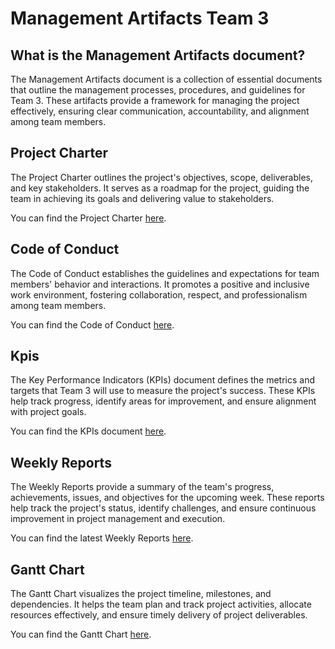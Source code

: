 # Management Artifacts Team 3

## What is the Management Artifacts document?

The Management Artifacts document is a collection of essential documents that outline the management processes, procedures, and guidelines for Team 3. These artifacts provide a framework for managing the project effectively, ensuring clear communication, accountability, and alignment among team members.

## Project Charter

The Project Charter outlines the project's objectives, scope, deliverables, and key stakeholders. It serves as a roadmap for the project, guiding the team in achieving its goals and delivering value to stakeholders.

You can find the Project Charter [here](ManagementArtifacts/ProjectCharter.md).

## Code of Conduct

The Code of Conduct establishes the guidelines and expectations for team members' behavior and interactions. It promotes a positive and inclusive work environment, fostering collaboration, respect, and professionalism among team members.

You can find the Code of Conduct [here](ManagementArtifacts/CodeOfConduct.md).

## Kpis

The Key Performance Indicators (KPIs) document defines the metrics and targets that Team 3 will use to measure the project's success. These KPIs help track progress, identify areas for improvement, and ensure alignment with project goals.

You can find the KPIs document [here](https://docs.google.com/spreadsheets/d/1CWBUmIxUPAOFh-lBtmhJOA6S4YUIVxvC1ms07QLXeyM/edit?usp=sharing).


## Weekly Reports

The Weekly Reports provide a summary of the team's progress, achievements, issues, and objectives for the upcoming week. These reports help track the project's status, identify challenges, and ensure continuous improvement in project management and execution.

You can find the latest Weekly Reports [here](/Management/WeeklyReports/).

## Gantt Chart

The Gantt Chart visualizes the project timeline, milestones, and dependencies. It helps the team plan and track project activities, allocate resources effectively, and ensure timely delivery of project deliverables.

You can find the Gantt Chart [here](https://docs.google.com/spreadsheets/d/16nZ7NnlbWonwxpdrqTKeNKlEg4DzgAToOoZ_Sj7gxq0/edit?hl=fr#gid=0).
